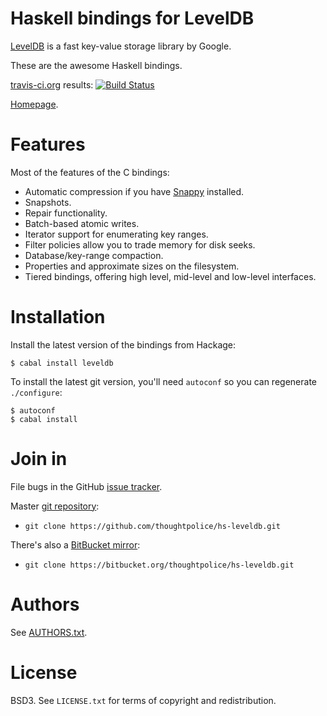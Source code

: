 # Haskell bindings for LevelDB

[LevelDB][] is a fast key-value storage library by Google.

These are the awesome Haskell bindings.

[travis-ci.org](http://travis-ci.org) results: [![Build Status](https://secure.travis-ci.org/thoughtpolice/hs-leveldb.png?branch=master)](http://travis-ci.org/thoughtpolice/hs-leveldb)

[Homepage][main page].

# Features

Most of the features of the C bindings:

  * Automatic compression if you have [Snappy](http://snappy.googlecode.com) installed.
  * Snapshots.
  * Repair functionality.
  * Batch-based atomic writes.
  * Iterator support for enumerating key ranges.
  * Filter policies allow you to trade memory for disk seeks.
  * Database/key-range compaction.
  * Properties and approximate sizes on the filesystem.
  * Tiered bindings, offering high level, mid-level and low-level interfaces.

# Installation

Install the latest version of the bindings from Hackage:

    $ cabal install leveldb

To install the latest git version, you'll need `autoconf` so
you can regenerate `./configure`:

    $ autoconf
    $ cabal install

# Join in

File bugs in the GitHub [issue tracker][].

Master [git repository][gh]:

* `git clone https://github.com/thoughtpolice/hs-leveldb.git`

There's also a [BitBucket mirror][bb]:

* `git clone https://bitbucket.org/thoughtpolice/hs-leveldb.git`

# Authors

See [AUTHORS.txt](https://raw.github.com/thoughtpolice/hs-leveldb/master/AUTHORS.txt).

# License

BSD3. See `LICENSE.txt` for terms of copyright and redistribution.

[LevelDB]: http://code.google.com/p/leveldb/
[main page]: http://thoughtpolice.github.com/hs-leveldb
[issue tracker]: http://github.com/thoughtpolice/hs-leveldb/issues
[gh]: http://github.com/thoughtpolice/hs-leveldb
[bb]: http://bitbucket.org/thoughtpolice/hs-leveldb
